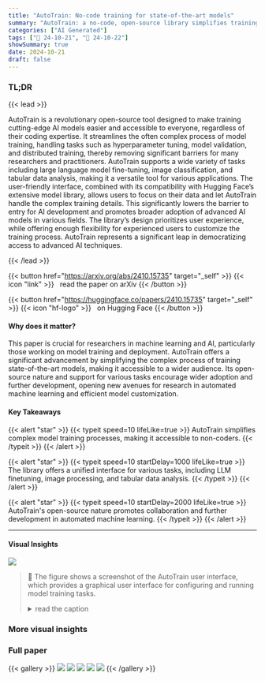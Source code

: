 ```yaml
---
title: "AutoTrain: No-code training for state-of-the-art models"
summary: "AutoTrain: a no-code, open-source library simplifies training state-of-the-art models for diverse tasks, democratizing access to advanced AI."
categories: ["AI Generated"]
tags: ["🔖 24-10-21", "🤗 24-10-22"]
showSummary: true
date: 2024-10-21
draft: false
---
```


### TL;DR


{{< lead >}}

AutoTrain is a revolutionary open-source tool designed to make training cutting-edge AI models easier and accessible to everyone, regardless of their coding expertise. It streamlines the often complex process of model training, handling tasks such as hyperparameter tuning, model validation, and distributed training, thereby removing significant barriers for many researchers and practitioners.  AutoTrain supports a wide variety of tasks including large language model fine-tuning, image classification, and tabular data analysis, making it a versatile tool for various applications.  The user-friendly interface, combined with its compatibility with Hugging Face’s extensive model library, allows users to focus on their data and let AutoTrain handle the complex training details. This significantly lowers the barrier to entry for AI development and promotes broader adoption of advanced AI models in various fields.  The library’s design prioritizes user experience, while offering enough flexibility for experienced users to customize the training process.  AutoTrain represents a significant leap in democratizing access to advanced AI techniques.

{{< /lead >}}


{{< button href="https://arxiv.org/abs/2410.15735" target="_self" >}}
{{< icon "link" >}} &nbsp; read the paper on arXiv
{{< /button >}}

{{< button href="https://huggingface.co/papers/2410.15735" target="_self" >}}
{{< icon "hf-logo" >}} &nbsp; on Hugging Face
{{< /button >}}

#### Why does it matter?
This paper is crucial for researchers in machine learning and AI, particularly those working on model training and deployment. AutoTrain offers a significant advancement by simplifying the complex process of training state-of-the-art models, making it accessible to a wider audience. Its open-source nature and support for various tasks encourage wider adoption and further development, opening new avenues for research in automated machine learning and efficient model customization.
#### Key Takeaways

{{< alert "star" >}}
{{< typeit speed=10 lifeLike=true >}} AutoTrain simplifies complex model training processes, making it accessible to non-coders. {{< /typeit >}}
{{< /alert >}}

{{< alert "star" >}}
{{< typeit speed=10 startDelay=1000 lifeLike=true >}} The library offers a unified interface for various tasks, including LLM finetuning, image processing, and tabular data analysis. {{< /typeit >}}
{{< /alert >}}

{{< alert "star" >}}
{{< typeit speed=10 startDelay=2000 lifeLike=true >}} AutoTrain's open-source nature promotes collaboration and further development in automated machine learning. {{< /typeit >}}
{{< /alert >}}

------
#### Visual Insights



![](figures/figures_2_0.png)

> 🔼 The figure shows a screenshot of the AutoTrain user interface, which provides a graphical user interface for configuring and running model training tasks.
> <details>
> <summary>read the caption</summary>
> Figure 1: A screenshot of the AutoTrain User Interface (UI)
> </details>







### More visual insights




### Full paper

{{< gallery >}}
<img src="paper_images/1.png" class="grid-w50 md:grid-w33 xl:grid-w25" />
<img src="paper_images/2.png" class="grid-w50 md:grid-w33 xl:grid-w25" />
<img src="paper_images/3.png" class="grid-w50 md:grid-w33 xl:grid-w25" />
<img src="paper_images/4.png" class="grid-w50 md:grid-w33 xl:grid-w25" />
<img src="paper_images/5.png" class="grid-w50 md:grid-w33 xl:grid-w25" />
{{< /gallery >}}